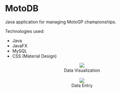 # MotoDB

Java application for managing MotoGP championships. 

Technologies used:
* Java
* JavaFX
* MySQL
* CSS (Material Design)

<p align ="center">
  <img src=http://i.imgur.com/WUjkJmg.png"><br>Data Visualization<br><br>
  <img src="http://i.imgur.com/7Qbqcnz.png"><br>Data Entry
</p>

